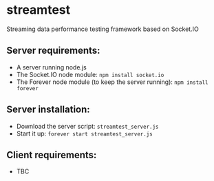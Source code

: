 streamtest
==========

Streaming data performance testing framework based on Socket.IO

Server requirements:
--------------------

 * A server running node.js
 * The Socket.IO node module: `npm install socket.io`
 * The Forever node module (to keep the server running): `npm install forever`

Server installation:
--------------------

 * Download the server script: `streamtest_server.js`
 * Start it up: `forever start streamtest_server.js`

Client requirements:
--------------------

 * TBC
